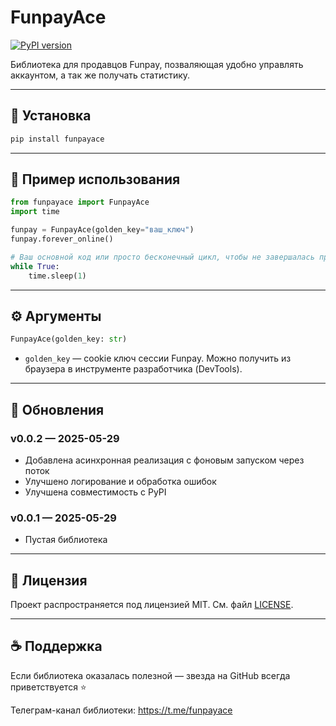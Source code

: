 # FunpayAce

[![PyPI version](https://badge.fury.io/py/funpayace.svg)](https://pypi.org/project/funpayace/)

Библиотека для продавцов Funpay, позваляющая удобно управлять аккаунтом, а так же получать статистику.

---

## 🚀 Установка

```bash
pip install funpayace
```

---

## 🔧 Пример использования

```python
from funpayace import FunpayAce
import time

funpay = FunpayAce(golden_key="ваш_ключ")
funpay.forever_online()

# Ваш основной код или просто бесконечный цикл, чтобы не завершалась программа:
while True:
    time.sleep(1)
```

---

## ⚙️ Аргументы

```python
FunpayAce(golden_key: str)
```

- `golden_key` — cookie ключ сессии Funpay. Можно получить из браузера в инструменте разработчика (DevTools).

---

## 📒 Обновления

### v0.0.2 — 2025-05-29

- Добавлена асинхронная реализация с фоновым запуском через поток
- Улучшено логирование и обработка ошибок
- Улучшена совместимость с PyPI

### v0.0.1 — 2025-05-29

- Пустая библиотека

---

## 📜 Лицензия

Проект распространяется под лицензией MIT. См. файл [LICENSE](./LICENSE).

---

## ☕ Поддержка

Если библиотека оказалась полезной — звезда на GitHub всегда приветствуется ⭐

Телеграм-канал библиотеки: https://t.me/funpayace
